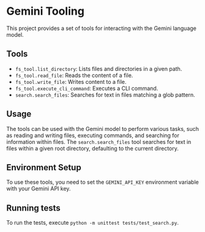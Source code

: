 # Gemini Tooling

This project provides a set of tools for interacting with the Gemini language model.

## Tools

*   `fs_tool.list_directory`: Lists files and directories in a given path.
*   `fs_tool.read_file`: Reads the content of a file.
*   `fs_tool.write_file`: Writes content to a file.
*   `fs_tool.execute_cli_command`: Executes a CLI command.
*   `search.search_files`: Searches for text in files matching a glob pattern.

## Usage

The tools can be used with the Gemini model to perform various tasks, such as reading and writing files, executing commands, and searching for information within files. The `search.search_files` tool searches for text in files within a given root directory, defaulting to the current directory.

## Environment Setup

To use these tools, you need to set the `GEMINI_API_KEY` environment variable with your Gemini API key.

## Running tests

To run the tests, execute `python -m unittest tests/test_search.py`.
